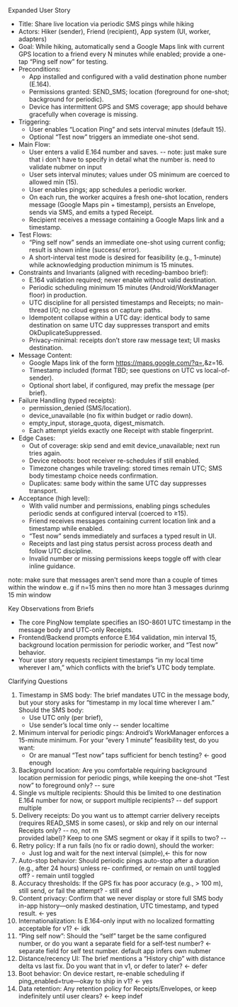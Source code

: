   
  Expanded User Story

  - Title: Share live location via periodic SMS pings while hiking
  - Actors: Hiker (sender), Friend (recipient), App system (UI, worker, adapters)
  - Goal: While hiking, automatically send a Google Maps link with current GPS location to a friend every N
  minutes while enabled; provide a one-tap “Ping self now” for testing.
  - Preconditions:
      - App installed and configured with a valid destination phone number (E.164).
      - Permissions granted: SEND_SMS; location (foreground for one-shot; background for periodic).
      - Device has intermittent GPS and SMS coverage; app should behave gracefully when coverage is missing.
  - Triggering:
      - User enables “Location Ping” and sets interval minutes (default 15).
      - Optional “Test now” triggers an immediate one-shot send.
  - Main Flow:
      - User enters a valid E.164 number and saves. -- note: just make sure that i don't have to specify in detail what the number is. need to validate nubmer on input 
      - User sets interval minutes; values under OS minimum are coerced to allowed min (15).
      - User enables pings; app schedules a periodic worker.
      - On each run, the worker acquires a fresh one-shot location, renders message (Google Maps pin +
  timestamp), persists an Envelope, sends via SMS, and emits a typed Receipt.
      - Recipient receives a message containing a Google Maps link and a timestamp.
  - Test Flows:
      - “Ping self now” sends an immediate one-shot using current config; result is shown inline (success/
  error).
      - A short-interval test mode is desired for feasibility (e.g., 1-minute) while acknowledging production
  minimum is 15 minutes.
  - Constraints and Invariants (aligned with receding-bamboo brief):
      - E.164 validation required; never enable without valid destination.
      - Periodic scheduling minimum 15 minutes (Android/WorkManager floor) in production.
      - UTC discipline for all persisted timestamps and Receipts; no main-thread I/O; no cloud egress on
  capture paths.
      - Idempotent collapse within a UTC day: identical body to same destination on same UTC day suppresses
  transport and emits OkDuplicateSuppressed.
      - Privacy-minimal: receipts don’t store raw message text; UI masks destination.
  - Message Content:
      - Google Maps link of the form https://maps.google.com/?q=<lat>,<lon>&z=16.
      - Timestamp included (format TBD; see questions on UTC vs local-of-sender).
      - Optional short label, if configured, may prefix the message (per brief).
  - Failure Handling (typed receipts):
      - permission_denied (SMS/location).
      - device_unavailable (no fix within budget or radio down).
      - empty_input, storage_quota, digest_mismatch.
      - Each attempt yields exactly one Receipt with stable fingerprint.
  - Edge Cases:
      - Out of coverage: skip send and emit device_unavailable; next run tries again.
      - Device reboots: boot receiver re-schedules if still enabled.
      - Timezone changes while traveling: stored times remain UTC; SMS body timestamp choice needs
  confirmation.
      - Duplicates: same body within the same UTC day suppresses transport.
  - Acceptance (high level):
      - With valid number and permissions, enabling pings schedules periodic sends at configured interval
  (coerced to ≥15).
      - Friend receives messages containing current location link and a timestamp while enabled.
      - “Test now” sends immediately and surfaces a typed result in UI.
      - Receipts and last ping status persist across process death and follow UTC discipline.
      - Invalid number or missing permissions keeps toggle off with clear inline guidance.

note: make sure that messages aren't send more than a couple of times within the window e..g if n=15 mins then no more htan 3 messages durinmg 15 min window 

  Key Observations from Briefs

  - The core PingNow template specifies an ISO-8601 UTC timestamp in the message body and UTC-only Receipts.
  - Frontend/Backend prompts enforce E.164 validation, min interval 15, background location permission for
  periodic worker, and “Test now” behavior.
  - Your user story requests recipient timestamps “in my local time wherever I am,” which conflicts with the
  brief’s UTC body template.

  Clarifying Questions

  1. Timestamp in SMS body: The brief mandates UTC in the message body, but your story asks for “timestamp in
  my local time wherever I am.” Should the SMS body:
      - Use UTC only (per brief),
      - Use sender’s local time only -- sender localtime 
  2. Minimum interval for periodic pings: Android’s WorkManager enforces a 15-minute minimum. For your “every
  1 minute” feasibility test, do you want: 
      - Or are manual “Test now” taps sufficient for bench testing? <- good enough
  3. Background location: Are you comfortable requiring background location permission for periodic pings,
  while keeping the one-shot “Test now” to foreground only? -- sure 
  4. Single vs multiple recipients: Should this be limited to one destination E.164 number for now, or
  support multiple recipients? -- def support multiple 
  5. Delivery receipts: Do you want us to attempt carrier delivery receipts (requires READ_SMS in some
  cases), or skip and rely on our internal Receipts only? -- no, not rn  
  provided label)? Keep to one SMS segment or okay if it spills to two? --
  7. Retry policy: If a run fails (no fix or radio down), should the worker:
      - Just log and wait for the next interval (simple),<- this for now 
  8. Auto-stop behavior: Should periodic pings auto-stop after a duration (e.g., after 24 hours) unless re-
  confirmed, or remain on until toggled off? - remain until toggled
  9. Accuracy thresholds: If the GPS fix has poor accuracy (e.g., > 100 m), still send, or fail the attempt? - still end
  10. Content privacy: Confirm that we never display or store full SMS body in-app history—only masked
  destination, UTC timestamp, and typed result. <- yes 
  11. Internationalization: Is E.164-only input with no localized formatting acceptable for v1? <- idk 
  12. “Ping self now”: Should the “self” target be the same configured number, or do you want a separate
  field for a self-test number? <- separate field for self test number. default app infers own nubmer 
  13. Distance/recency UI: The brief mentions a “History chip” with distance delta vs last fix. Do you want
  that in v1, or defer to later? <- defer
  14. Boot behavior: On device restart, re-enable scheduling if ping_enabled=true—okay to ship in v1? <- yes 
  15. Data retention: Any retention policy for Receipts/Envelopes, or keep indefinitely until user clears? <- keep indef 


